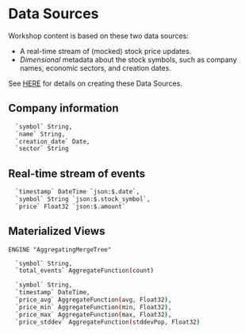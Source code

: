 # Data Sources

Workshop content is based on these two data sources:
* A real-time stream of (mocked) stock price updates. 
* *Dimensional* metadata about the stock symbols, such as company names, economic sectors, and creation dates. 


See [HERE](https://github.com/tinybirdco/zero-to-tinybird/blob/main/data/readme.md) for details on creating these Data Sources.


## Company information 

```bash
  `symbol` String,
  `name` String,
  `creation_date` Date,
  `sector` String
```

## Real-time stream of events  

```bash
  `timestamp` DateTime `json:$.date`,
  `symbol` String `json:$.stock_symbol`,
  `price` Float32 `json:$.amount`
```

## Materialized Views

```
ENGINE "AggregatingMergeTree"
```

```bash
  `symbol` String,
  `total_events` AggregateFunction(count)
```

```bash
  `symbol` String,
  `timestamp` DateTime,
  `price_avg` AggregateFunction(avg, Float32),
  `price_min` AggregateFunction(min, Float32),
  `price_max` AggregateFunction(max, Float32),
  `price_stddev` AggregateFunction(stddevPop, Float32)
```
